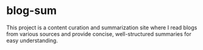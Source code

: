 # blog-sum
This project is a content curation and summarization site where I read blogs from various sources and provide concise, well-structured summaries for easy understanding.
